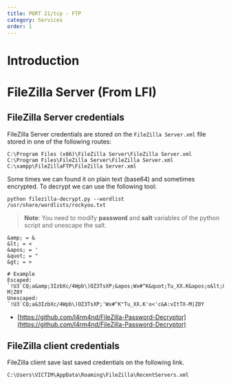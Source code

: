 ```yaml
---
title: PORT 21/tcp - FTP
category: Services
order: 1
---
```


# Introduction

# FileZilla Server (From LFI)

## FileZilla Server credentials

FileZilla Server credentials are stored on the `FileZilla Server.xml` file stored in one of the following routes:

```
C:\Program Files (x86)\FileZilla Server\FileZilla Server.xml
C:\Program Files\FileZilla Server\FileZilla Server.xml
C:\xampp\FileZillaFTP\FileZilla Server.xml
```

Some times we can found it on plain text (base64) and sometimes encrypted. To decrypt we can use the following tool:

```
python filezilla-decrypt.py --wordlist /usr/share/wordlists/rockyou.txt
```

> **Note**: You need to modify **password** and **salt** variables of the python script and unescape the salt.

```
&amp; = &
&lt; = <
&apos; = '
&quot; = "
&gt; = >

# Example
Escaped:        `!U3`CQ;a&amp;3IzbXc/4Wpb\)OZ3TsXP;&apos;Wx#^K&quot;Tu_XX.K&apos;o&lt;&apos;c&amp;A:vItTX-M|Z0Y
Unescaped:      `!U3`CQ;a&3IzbXc/4Wpb\)OZ3TsXP;'Wx#^K"Tu_XX.K'o<'c&A:vItTX-M|Z0Y
```
* [https://github.com/l4rm4nd/FileZilla-Password-Decryptor](https://github.com/l4rm4nd/FileZilla-Password-Decryptor)

## FileZilla client credentials

FileZilla client save last saved credentials on the following link.

```
C:\Users\VICTIM\AppData\Roaming\FileZilla\RecentServers.xml
```
